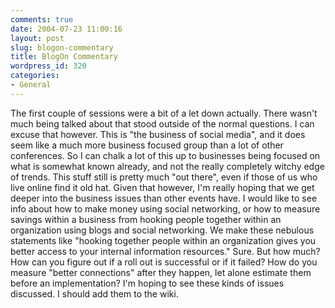 ```yaml
---
comments: true
date: 2004-07-23 11:00:16
layout: post
slug: blogon-commentary
title: BlogOn Commentary
wordpress_id: 320
categories:
- General
---
```


The first couple of sessions were a bit of a let down actually. There wasn't much being talked about that stood outside of the normal questions. I can excuse that however. This is "the business of social media", and it does seem like a much more business focused group than a lot of other conferences. So I can chalk a lot of this up to businesses being focused on what is somewhat known already, and not the really completely witchy edge of trends. This stuff still is pretty much "out there", even if those of us who live online find it old hat. Given that however, I'm really hoping that we get deeper into the business issues than other events have. I would like to see info about how to make money using social networking, or how to measure savings within a business from hooking people together within an organization using blogs and social networking. We make these nebulous statements like "hooking together people within an organization gives you better access to your internal information resources." Sure. But how much? How can you figure out if a roll out is successful or if it failed? How do you measure "better connections" after they happen, let alone estimate them before an implementation? I'm hoping to see these kinds of issues discussed. I should add them to the wiki.
